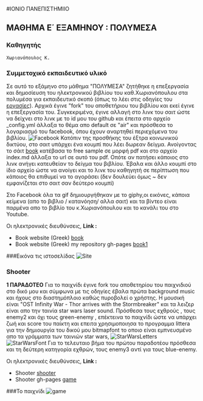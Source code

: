 #ΙΟΝΙΟ ΠΑΝΕΠΙΣΤΗΜΙΙΟ
## ΜΑΘΗΜΑ Ε΄ ΕΞΑΜΗΝΟΥ : ΠΟΛΥΜΕΣΑ

### Καθηγητής
	Χωριανόπουλος Κ.
	
### Συμμετοχικό εκπαιδευτικό υλικό
Σε αυτό το εξάμηνο στο μάθημα "ΠΟΛΥΜΕΣΑ" ζητήθηκε η επεξεργασία και δημοσίευση του ηλεκτρονικού βιβλίου του καθ.Xωριανόπουλου
στα πολυμέσα για εκπαιδευτικό σκοπό (όπως το λέει στις οδηγίες του [εργασίες](https://courses-ionio.github.io/projects/)).
Αρχικά έγινε "fork" του αποθετήριου του βιβλίου και εκεί έγινε η επεξεργασία του. 
Συγκεκριμένα, έγινε αλλαγή στο λινκ του σαιτ ώστε να δείχνει 
στο λινκ με το id μου του github και έπειτα στο αρχείο _config.yml άλλαξα το θέμα 
απο default σε "air" και πρόσθεσα το λογαριασμό του facebook, όπου έχουν αναρτηθεί 
περιεχόμενα του βιβλίου.
![Facebook](fb.jpg)
Κατόπιν της προσθήκης του έξτρα κοινωνικού δικτύου, στο σαιτ υπάρχει ένα κουμπί που λέει δωρεαν δείγμα.
Ανοίγοντας το σάιτ [book](https://leanpub.com/pibook) κατέβασα το free sample σε μορφή pdf 
και στο αρχείο index.md άλλαξα το url σε αυτό του pdf.
Οπότε αν πατήσει κάποιος στο λινκ ανήγει κατευθείαν το δείγμα του βιβλίου. 
Έβαλα και άλλο κουμπί στο ίδιο αρχείο ώστε να ανοίγει και το λινκ του καθηγητή σε περίπτωση που κάποιος
θα επιθυμεί να το αγοράσει (δεν δουλεύει όμως ~ δεν εμφανίζεται στο σαιτ σαν δεύτερο κουμπί)

Στο Facebook όλα τα gif δημιουργήθηκαν με το giphy,οι εικόνες, κάποια κείμενα (απο το βιβλιο / κατανόηση/ αλλα σαιτ)
και τα βίντεο είναι παρμένα απο το βιβλίο του κ.Χωριανόπουλου και το κανάλι του στο Youtube.

Οι ηλεκτρονικές διευθύνσεις,
**Link :** 
- Book website (Greek) [book](https://mibook.org/gr) 
- Book website (Greek) my repository gh-pages [book1](https://myrtop.github.io/gr/) 

###Eικόνα τις ιστοσελίδας
![Site](site.png)


### Shooter 
**1 ΠΑΡΑΔΟΤΕΟ**
Για το παιχνίδι έγινε fork του αποθετηρίου του παιχνιδιού στο δικό μου 
και σύμφωνα με τις οδηγίες έβαλα πρώτα background music και ήχους στο διαστημόπλοιο καθώς πυροβολεί ο χρήστης.
Η μουσική είναι "OST Infinity War - Thor arrives with the Stormbreaker" και τα λειζερ
είναι απο την ταινία star wars laser sound.
Πρόσθεσα τους εχθρούς , τους enemy2 και όχι τους green-enemy , επέκτεινα το παιχνίδι
ώστε να υπάρχει ζωή και score του παίκτη και επειτα χρησιμοποιησα το προγραμμα
littera για την δημιουργία του δικού μου bitmapfont το οποιο είναι
εμπνευσμένο απο τα γράμματα των ταινιών star wars,
![StarWarsLetters](BitmapFont.png)
![StarWarsFont](Star-Wars.png)
Για το τελευταιο βήμα του πρώτου παραδοτέου πρόσθεσα και τη δεύτερη κατηγορία εχθρών, τους enemy3 αντί για τους blue-enemy.

Οι ηλεκτρονικές διευθύνσεις,
**Link :** 
- Shooter [shooter](https://ioniodi.github.io/Shooter/) 
- Shooter gh-pages [game](https://myrtop.github.io/Shooter/)

###Το παιχνίδι
![game](game.png)

